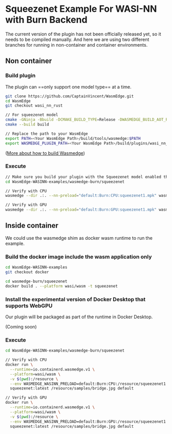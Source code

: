 # Squeezenet Example For WASI-NN with Burn Backend

The current version of the plugin has not been officially released yet, so it needs to be compiled manually. And here we are using two different branches for running in non-container and container environments.

## Non container

### Build plugin

The plugin can ==only support one model type== at a time.

```bash
git clone https://github.com/CaptainVincent/WasmEdge.git
cd WasmEdge
git checkout wasi_nn_rust

// For squeezenet model
cmake -GNinja -Bbuild -DCMAKE_BUILD_TYPE=Release -DWASMEDGE_BUILD_AOT_RUNTIME=OFF -DWASMEDGE_PLUGIN_WASI_NN_RUST_MODEL=squeezenet
cmake --build build

// Replace the path to your WasmEdge
export PATH=<Your WasmEdge Path>/build/tools/wasmedge:$PATH
export WASMEDGE_PLUGIN_PATH=<Your WasmEdge Path>/build/plugins/wasi_nn_rust
```
([More about how to build Wasmedge](https://wasmedge.org/docs/contribute/source/os/linux/))

### Execute

```bash
// Make sure you build your plugin with the Squeezenet model enabled then
cd WasmEdge-WASINN-examples/wasmedge-burn/squeezenet

// Verify with CPU
wasmedge --dir .:. --nn-preload="default:Burn:CPU:squeezenet1.mpk" wasmedge-wasinn-example-squeezenet.wasm samples/bridge.jpg default

// Verify with GPU
wasmedge --dir .:. --nn-preload="default:Burn:GPU:squeezenet1.mpk" wasmedge-wasinn-example-squeezenet.wasm samples/bridge.jpg default
```

## Inside container

We could use the wasmedge shim as docker wasm runtime to run the example.

### Build the docker image include the wasm application only

```bash
cd WasmEdge-WASINN-examples
git checkout docker

cd wasmedge-burn/squeezenet
docker build . --platform wasi/wasm -t squeezenet
```

### Install the experimental version of Docker Desktop that supports WebGPU

Our plugin will be packaged as part of the runtime in Docker Desktop.

(Coming soon)

### Execute

```bash
cd WasmEdge-WASINN-examples/wasmedge-burn/squeezenet

// Verify with CPU
docker run \
  --runtime=io.containerd.wasmedge.v1 \
  --platform=wasi/wasm \
  -v $(pwd):/resource \
  --env WASMEDGE_WASINN_PRELOAD=default:Burn:CPU:/resource/squeezenet1.mpk \
  squeezenet:latest /resource/samples/bridge.jpg default

// Verify with GPU
docker run \
  --runtime=io.containerd.wasmedge.v1 \
  --platform=wasi/wasm \
  -v $(pwd):/resource \
  --env WASMEDGE_WASINN_PRELOAD=default:Burn:GPU:/resource/squeezenet1.mpk \
  squeezenet:latest /resource/samples/bridge.jpg default
```
